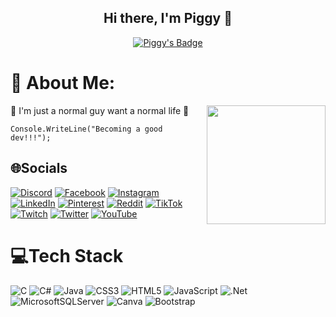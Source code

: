 <h2 align="center">  Hi there, I'm Piggy 👋</h2>
<p align="center">
    <a href="https://github.com/SunoBB/github-badges">
        <img title="Last commit Readme's" alt="Piggy's Badge" src="https://img.shields.io/github/last-commit/Sobinhoangto/Sobinhoangto?&style=for-the-badge&color=0786f5&logoColor=03060a&labelColor=0029b0"/>

</a>
</p>

# 💫 About Me:
  <p align="left"> 🔭 I'm just a normal guy want a normal life 🤝
<img align="right" height="190" src="https://media.giphy.com/media/f6hnhHkks8bk4jwjh3/giphy.gif" />

    Console.WriteLine("Becoming a good dev!!!");
  </p>


## 🌐Socials
[![Discord](https://img.shields.io/badge/Discord-%237289DA.svg?logo=discord&logoColor=white)](htttps://discord.gg/SobinHoangTo) [![Facebook](https://img.shields.io/badge/Facebook-%231877F2.svg?logo=Facebook&logoColor=white)](https://facebook.com/facebook.com/soobinHoangto) [![Instagram](https://img.shields.io/badge/Instagram-%23E4405F.svg?logo=Instagram&logoColor=white)](https://instagram.com/instagram.com/soobin_hoangto) [![LinkedIn](https://img.shields.io/badge/LinkedIn-%230077B5.svg?logo=linkedin&logoColor=white)](https://linkedin.com/in/linkedin.com/in/soobinhoangto) [![Pinterest](https://img.shields.io/badge/Pinterest-%23E60023.svg?logo=Pinterest&logoColor=white)](https://pinterest.com/SobinHoangTo) [![Reddit](https://img.shields.io/badge/Reddit-%23FF4500.svg?logo=Reddit&logoColor=white)](https://reddit.com/user/SobinHoangTo) [![TikTok](https://img.shields.io/badge/TikTok-%23000000.svg?logo=TikTok&logoColor=white)](https://tiktok.com/@SobinHoangTo) [![Twitch](https://img.shields.io/badge/Twitch-%239146FF.svg?logo=Twitch&logoColor=white)](https://twitch.tv/SobinHoangTo) [![Twitter](https://img.shields.io/badge/Twitter-%231DA1F2.svg?logo=Twitter&logoColor=white)](https://twitter.com/SobinHoangTo) [![YouTube](https://img.shields.io/badge/YouTube-%23FF0000.svg?logo=YouTube&logoColor=white)](https://youtube.com/c/SobinHoangTo) 

# 💻Tech Stack
![C](https://img.shields.io/badge/c-%2300599C.svg?style=plastic&logo=c&logoColor=white) ![C#](https://img.shields.io/badge/c%23-%23239120.svg?style=plastic&logo=c-sharp&logoColor=white) ![Java](https://img.shields.io/badge/java-%23ED8B00.svg?style=plastic&logo=java&logoColor=white) ![CSS3](https://img.shields.io/badge/css3-%231572B6.svg?style=plastic&logo=css3&logoColor=white) ![HTML5](https://img.shields.io/badge/html5-%23E34F26.svg?style=plastic&logo=html5&logoColor=white) ![JavaScript](https://img.shields.io/badge/javascript-%23323330.svg?style=plastic&logo=javascript&logoColor=%23F7DF1E) ![.Net](https://img.shields.io/badge/.NET-5C2D91?style=plastic&logo=.net&logoColor=white) ![MicrosoftSQLServer](https://img.shields.io/badge/Microsoft%20SQL%20Sever-CC2927?style=plastic&logo=microsoft%20sql%20server&logoColor=white) ![Canva](https://img.shields.io/badge/Canva-%2300C4CC.svg?style=plastic&logo=Canva&logoColor=white) ![Bootstrap](https://img.shields.io/badge/bootstrap-%23563D7C.svg?style=plastic&logo=bootstrap&logoColor=white)


